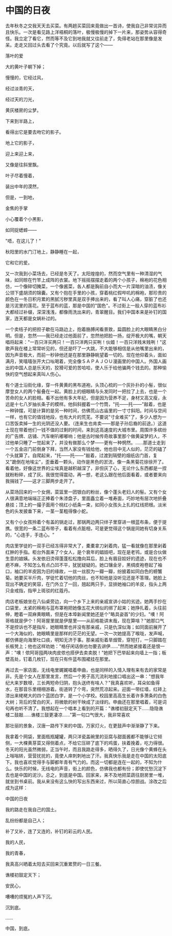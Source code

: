 # 中国的日夜

去年秋冬之交我天天去买菜。有两趟买菜回来竟做出一首诗，使我自己非常诧异而且快乐。一次是看见路上洋梧桐的落叶，极慢极慢的掉下一片来，那姿势从容得奇怪。我立定了看它，然而等不及它到地我就又往前走了，免得老站在那里像是发呆。走走又回过头去看了个究竟。以后就写了这个——

落叶的爱

大的黄叶子朝下掉；

慢慢的，它经过风，

经过淡青的天，

经过天的刀光，

黄灰楼房的尘梦。

下来到半路上，

看得出它是要去吻它的影子。

地上它的影子，

迎上来迎上来，

又像是往斜里飘。

叶子尽着慢着，

装出中年的漠然，

但是，一到地，

金焦的手掌

小心覆着个小黑影，

如同捉蟋蟀——

"唔，在这儿了！"

秋阳里的水门汀地上，静静睡在一起，

它和它的爱。

又一次我到小菜场去，已经是冬天了。太阳煌煌的，然而空气里有一种清湿的气味，如同晾在竹竿上成阵的衣裳。地下摇摇摆摆走着的两个小孩子，棉袍的花色相仿，一个像碎切腌菜，一个像酱菜，各人都是胸前自小而大一片深暗的油渍，像关公领下盛胡须的锦囊。又有个抱在手里的小孩，穿着桃红假哔叽的棉袍，那珍贵的颜色在一冬日积月累的黑腻污秽里真是双手捧出来的，看了叫人心痛，穿脏了也还是污泥里的莲花。至于蓝布的蓝，那是中国的"国色"。不过街上一般人穿的蓝布衫大都经过补缀，深深浅浅，都像雨洗出来的，青翠醒目。我们中国本来是补钉的国家，连天都是女娲补过的。

一个卖桔子的把担子歇在马路边上，抱着胳膊闲看景致，扁圆脸上的大眼睛黑白分明。但是，忽然——我已经走过他面前了，忽然他把脸一扬，绽开极大的嘴，朝天唱将起来："一百只洋买两只！一百只洋两只买咧！伙姬！一百只洋贱末贱咧！"这歌声我在楼上常常听见的，但还是吓了一大跳，不大能够相信是从他嘴里出来的，因为声音极大，而前一秒钟他还是在那里静静眺望着一切的。现在他仰着头，面如满月，笑嘻嘻张开大口吆喝着，完全像ＳＡＰＡＪＯＵ漫画里的中国人。外国人画出的中国人总是乐天的，狡猾可爱的苦哈哈，使人乐于给他骗两个钱去的。那种愉快的空气想起来真叫人伤心。

有个道士沿街化缘，穿一件黄黄的黑布道袍，头顶心梳的一个灰扑扑的小髻，很似摩登女人的两个髻叠在一起。黄脸上的细眼睛与头发同时一把拉了上去，也是一个苦命的女人的脸相。看不出他有多大年纪，但是因为营养不足，身材又高又瘦，永远是十七八岁抽长条子的模样。他斜斜握着一个竹筒，"托——托——"敲着，也是一种钟摆，可是计算的是另一种时间，仿佛荒山古庙里的一寸寸斜阳。时间与空间一样，也有它的值钱地段，也有大片的荒芜。不要说"寸金难买"了，多少人想为一口苦饭卖掉一生的光阴还没人要。（连来生也肯卖——那是子孙后裔的前途。）这道士现在带着他们一钱不值的过剩的时间，来到这高速度的大城市里。周围许多缤纷的广告牌、店铺、汽车喇叭嘟嘟响；他是古时候传奇故事里那个做黄粱梦的人，不过他单只睡了一觉起来了，并没有做那么个梦——更有一种惘然。……那道士走到一个五金店门前倒身下拜，当然人家没有钱给他，他也目中无人似的，茫茫的磕了个头就算了。自爬起来，"托——托——"敲着，过渡到隔壁的烟纸店门首，复又"跪倒在地埃尘"，歪垂着一颗头，动作是黑色的淤流，像一条黑菊花徐徐开了。看着他，好像这世界的尘埃真是越积越深了，非但灰了心，无论什么东西都是一捏就粉粉碎，成了灰。我很觉得震动，再一想，老这么跟在他后面看着，或者要来向我捐钱了——这才三脚两步走开了。

从菜场回来的一个女佣，菜篮里一团银白的粉丝，像个蓬头老妇人的髻。又有个女人很满意地端端正正捧着个朱漆盘子，里面矗立着一堆寿面，巧妙地有层次地折叠悬挂；顶上的一撮子面用个桃红小纸条一束，如同小女孩头上扎的红线把根。淡米色的头发披垂下来，一茎一茎粗得像小蛇。

又有个小女孩拎着个有盖的锅走过，那锅两边两只绊子里穿进一根蓝布条，便于提携。很宽的一条二蓝布带子，看着有点脏相，可是更觉得这个锅是同她有切身关系的，"心连手，手连心。"

肉店里学徒的一双手已经冻得非常大了，橐橐拿刀剁着肉，猛一看就像在那里剁着红肿的手指。柜台外面来了个女人，是个衰年的娼妓吧，现在是老鸨，或是合伙做生意的娘姨。头发依旧烫得蓬蓬松松撸向耳后，脸上有眉目姣好的遗迹，现在也不疤不麻，不知怎么有点凸凹不平，犹犹疑疑的。她口镶金牙，黑绸皮袍卷起了袖口，袖口的羊皮因为旧的缘故，一丝一丝胶为一瓣一瓣，纷披着如同白色的螃蟹菊。她要买半斤肉，学徒忙着切他的肉丝，也不知他是没听见还是不答理。她脸上现出不确定的笑容，在门外立了一回，翘起两只手，显排她袖口的羊皮，指头上两只金戒指，指甲上斑驳的红蔻丹。

肉店老板娘坐在八仙桌旁边，向一个乡下上来的亲戚宣讲小姑的劣迹。她两手抄在口袋里，太紧的棉袍与蓝布罩袍把她像五花大绑似的绑了起来；她挣扎着，头往前伸，瞪着一双麻黄眼睛，但是在本埠新闻里她还是个"略具姿首"的少妇。"噢！阿哥格就是伊个！阿哥屋里就是伊屋里——从前格能讲末哉，现在算啥？"她那口气不是控诉也不是指斥，她眼睛里也并没有那亲戚，只是仇深似海；如同面前展开了一个大海似的，她眼睛里是那样的茫茫的无望。一次一次她提高了喉咙，发声喊，都仿佛是向海里吐口痰，明知无济于事。那亲戚衔着旱烟管，穿短打，一只脚踏在长板凳上；他也这样劝她："格仔闲话倒也勿要去讲伊……"然而她紧接着还是恨一声："噢！侬阿哥囤两块肉皮侬也搭伊去卖卖脱！"她把下巴举起来向墙上一指；板壁高处，钉着几枚钉，现在只有件蓝布围裙挂在那里。

再过去一家店面，无线电里娓娓唱着申曲，也是同样的入情入理有来有去的家常是非。先是个女人在那里发言，然后一个男子高亢流利地接口唱出这一串："想我年纪大来岁数增，三长两短命归阴，抱头送终有啥人？"我真喜欢听，耳朵如鱼得水，在那音乐里栩栩游着。街道转了个弯，突然荒凉起来。迎面一带红墙，红砖上漆出来栳栳大的四个蓝团白字，是一个小学校。校园里高高生长着许多萧条的白色大树；背后的莹白的天，将微欹的树干映成了淡绿的。申曲还在那里唱着，可是词句再也听不清了。我想起在一个唱本上看到的开篇："谯楼初鼓定天下……隐隐谯楼二鼓敲……谯楼三鼓更凄凉……"第一句口气很大，我非常喜欢

那壮丽的景象，汉唐一路传下来的中国，万家灯火，在更鼓声中渐渐静了下来。

我拿着个网袋，里面瓶瓶罐罐，两只洋瓷盖碗里的豆腐与甜面酱都不能够让它倾侧，一大棵黄芽菜又得侧着点，不给它压碎了底下的鸡蛋，扶着挽着，吃力得很。冬天的阳光虽然微弱，正当午时，而且我路走得多，晒得久了，日光像个黄蜂在头上嗡嗡转，营营扰扰的，竟使人痒刺刺地出了汗。我真快乐我是走在中国的太阳底下。我也喜欢觉得手与脚都年青有气力的。而这一切都是连在一起的，不知为什么。快乐的时候，无线电的声音，街上的颜色，仿佛我也都有份；即使忧愁沉淀下去也是中国的泥沙。总之，到底是中国。回家来，来不及地把菜蔬往厨房里一堆，就坐到书桌前。我从来没有这么快的写出东西来过，所以简直心惊胆战。涂改之后成为这样：

中国的日夜

我的路走在我自己的国土。

乱纷纷都是自己人；

补了又补，连了又连的，补钉的彩云的人民。

我的人民，

我的青春，

我真高兴晒着太阳去买回来沉重累赘的一日三餐。

谯楼初鼓定天下；

安民心，

嘈嘈的烦冤的人声下沉。

沉到底。

……

中国，到底。